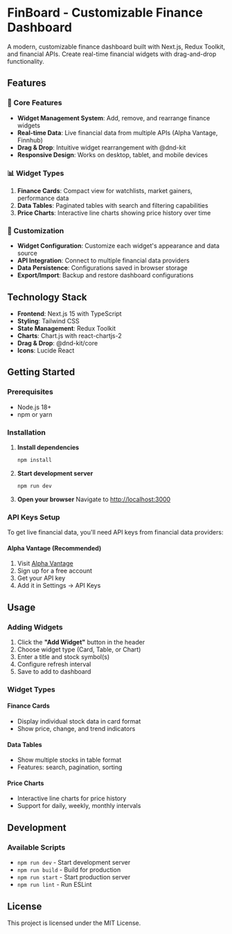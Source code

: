 # FinBoard - Customizable Finance Dashboard

A modern, customizable finance dashboard built with Next.js, Redux Toolkit, and financial APIs. Create real-time financial widgets with drag-and-drop functionality.

## Features

### 🎯 Core Features
- **Widget Management System**: Add, remove, and rearrange finance widgets
- **Real-time Data**: Live financial data from multiple APIs (Alpha Vantage, Finnhub)
- **Drag & Drop**: Intuitive widget rearrangement with @dnd-kit
- **Responsive Design**: Works on desktop, tablet, and mobile devices

### 📊 Widget Types
1. **Finance Cards**: Compact view for watchlists, market gainers, performance data
2. **Data Tables**: Paginated tables with search and filtering capabilities  
3. **Price Charts**: Interactive line charts showing price history over time

### 🔧 Customization
- **Widget Configuration**: Customize each widget's appearance and data source
- **API Integration**: Connect to multiple financial data providers
- **Data Persistence**: Configurations saved in browser storage
- **Export/Import**: Backup and restore dashboard configurations

## Technology Stack

- **Frontend**: Next.js 15 with TypeScript
- **Styling**: Tailwind CSS
- **State Management**: Redux Toolkit
- **Charts**: Chart.js with react-chartjs-2
- **Drag & Drop**: @dnd-kit/core
- **Icons**: Lucide React

## Getting Started

### Prerequisites
- Node.js 18+ 
- npm or yarn

### Installation

1. **Install dependencies**
   ```bash
   npm install
   ```

2. **Start development server**
   ```bash
   npm run dev
   ```

3. **Open your browser**
   Navigate to [http://localhost:3000](http://localhost:3000)

### API Keys Setup

To get live financial data, you'll need API keys from financial data providers:

#### Alpha Vantage (Recommended)
1. Visit [Alpha Vantage](https://www.alphavantage.co/support/#api-key)
2. Sign up for a free account
3. Get your API key
4. Add it in Settings → API Keys

## Usage

### Adding Widgets

1. Click the **"Add Widget"** button in the header
2. Choose widget type (Card, Table, or Chart)
3. Enter a title and stock symbol(s)
4. Configure refresh interval
5. Save to add to dashboard

### Widget Types

#### Finance Cards
- Display individual stock data in card format
- Show price, change, and trend indicators

#### Data Tables  
- Show multiple stocks in table format
- Features: search, pagination, sorting

#### Price Charts
- Interactive line charts for price history
- Support for daily, weekly, monthly intervals

## Development

### Available Scripts

- `npm run dev` - Start development server
- `npm run build` - Build for production
- `npm run start` - Start production server
- `npm run lint` - Run ESLint

## License

This project is licensed under the MIT License.
